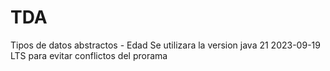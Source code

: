 # TDA
Tipos de datos abstractos - Edad
Se utilizara la version java 21 2023-09-19 LTS para evitar conflictos del prorama